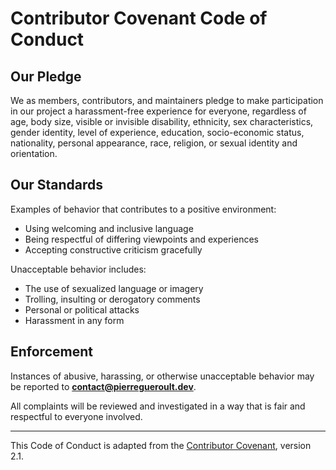 # Contributor Covenant Code of Conduct

## Our Pledge

We as members, contributors, and maintainers pledge to make participation in our project a harassment-free experience for everyone, regardless of age, body size, visible or invisible disability, ethnicity, sex characteristics, gender identity, level of experience, education, socio-economic status, nationality, personal appearance, race, religion, or sexual identity and orientation.

## Our Standards

Examples of behavior that contributes to a positive environment:

- Using welcoming and inclusive language
- Being respectful of differing viewpoints and experiences
- Accepting constructive criticism gracefully

Unacceptable behavior includes:

- The use of sexualized language or imagery
- Trolling, insulting or derogatory comments
- Personal or political attacks
- Harassment in any form

## Enforcement

Instances of abusive, harassing, or otherwise unacceptable behavior may be reported to **contact@pierregueroult.dev**.

All complaints will be reviewed and investigated in a way that is fair and respectful to everyone involved.

---

This Code of Conduct is adapted from the [Contributor Covenant](https://www.contributor-covenant.org/), version 2.1.
